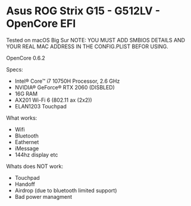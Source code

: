 # Asus ROG Strix G15 - G512LV - OpenCore EFI
 
 Tested on macOS Big Sur
 NOTE: YOU MUST ADD SMBIOS DETAILS AND YOUR REAL MAC ADDRESS IN THE CONFIG.PLIST BEFOR USING.
 
 OpenCore 0.6.2
 
 Specs:
 - Intel® Core™ i7 10750H Processor, 2.6 GHz
 - NVIDIA® GeForce® RTX 2060 (DISBLED)
 - 16G RAM
 - AX201 Wi-Fi 6 (802.11 ax (2x2))
 - ELAN1203 Touchpad
 
 What works:
 - Wifi
 - Bluetooth
 - Eathernet
 - iMessage
 - 144hz display
 etc
 
 Whats does NOT work:
 - Touchpad
 - Handoff
 - Airdrop (due to bluetooth limited support)
 - Bad power managment
